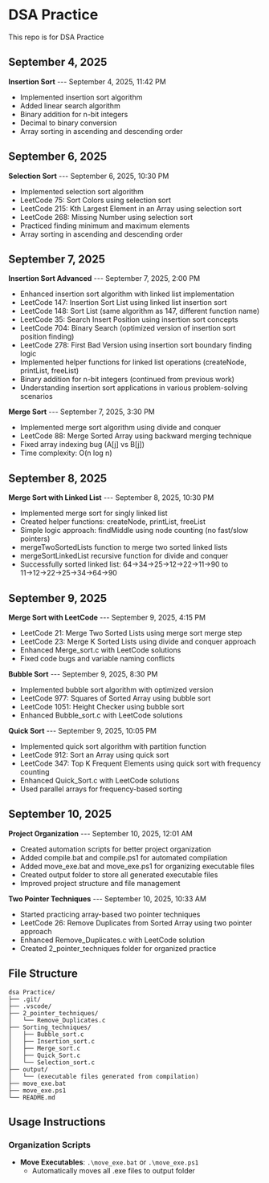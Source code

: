 # DSA Practice

This repo is for DSA Practice

## September 4, 2025

**Insertion Sort** --- September 4, 2025, 11:42 PM
- Implemented insertion sort algorithm
- Added linear search algorithm  
- Binary addition for n-bit integers
- Decimal to binary conversion
- Array sorting in ascending and descending order

## September 6, 2025

**Selection Sort** --- September 6, 2025, 10:30 PM
- Implemented selection sort algorithm
- LeetCode 75: Sort Colors using selection sort
- LeetCode 215: Kth Largest Element in an Array using selection sort
- LeetCode 268: Missing Number using selection sort
- Practiced finding minimum and maximum elements
- Array sorting in ascending and descending order

## September 7, 2025

**Insertion Sort Advanced** --- September 7, 2025, 2:00 PM
- Enhanced insertion sort algorithm with linked list implementation
- LeetCode 147: Insertion Sort List using linked list insertion sort
- LeetCode 148: Sort List (same algorithm as 147, different function name)
- LeetCode 35: Search Insert Position using insertion sort concepts
- LeetCode 704: Binary Search (optimized version of insertion sort position finding)
- LeetCode 278: First Bad Version using insertion sort boundary finding logic
- Implemented helper functions for linked list operations (createNode, printList, freeList)
- Binary addition for n-bit integers (continued from previous work)
- Understanding insertion sort applications in various problem-solving scenarios

**Merge Sort** --- September 7, 2025, 3:30 PM
- Implemented merge sort algorithm using divide and conquer
- LeetCode 88: Merge Sorted Array using backward merging technique
- Fixed array indexing bug (A[j] vs B[j])
- Time complexity: O(n log n)

## September 8, 2025

**Merge Sort with Linked List** --- September 8, 2025, 10:30 PM
- Implemented merge sort for singly linked list
- Created helper functions: createNode, printList, freeList
- Simple logic approach: findMiddle using node counting (no fast/slow pointers)
- mergeTwoSortedLists function to merge two sorted linked lists
- mergeSortLinkedList recursive function for divide and conquer
- Successfully sorted linked list: 64→34→25→12→22→11→90 to 11→12→22→25→34→64→90

## September 9, 2025

**Merge Sort with LeetCode** --- September 9, 2025, 4:15 PM
- LeetCode 21: Merge Two Sorted Lists using merge sort merge step
- LeetCode 23: Merge K Sorted Lists using divide and conquer approach
- Enhanced Merge_sort.c with LeetCode solutions
- Fixed code bugs and variable naming conflicts

**Bubble Sort** --- September 9, 2025, 8:30 PM
- Implemented bubble sort algorithm with optimized version
- LeetCode 977: Squares of Sorted Array using bubble sort
- LeetCode 1051: Height Checker using bubble sort
- Enhanced Bubble_sort.c with LeetCode solutions

**Quick Sort** --- September 9, 2025, 10:05 PM
- Implemented quick sort algorithm with partition function
- LeetCode 912: Sort an Array using quick sort
- LeetCode 347: Top K Frequent Elements using quick sort with frequency counting
- Enhanced Quick_Sort.c with LeetCode solutions
- Used parallel arrays for frequency-based sorting

## September 10, 2025

**Project Organization** --- September 10, 2025, 12:01 AM
- Created automation scripts for better project organization
- Added compile.bat and compile.ps1 for automated compilation
- Added move_exe.bat and move_exe.ps1 for organizing executable files
- Created output folder to store all generated executable files
- Improved project structure and file management

**Two Pointer Techniques** --- September 10, 2025, 10:33 AM
- Started practicing array-based two pointer techniques
- LeetCode 26: Remove Duplicates from Sorted Array using two pointer approach
- Enhanced Remove_Duplicates.c with LeetCode solution
- Created 2_pointer_techniques folder for organized practice

## File Structure
```
dsa Practice/
├── .git/
├── .vscode/
├── 2_pointer_techniques/
│   └── Remove_Duplicates.c
├── Sorting_techniques/
│   ├── Bubble_sort.c
│   ├── Insertion_sort.c
│   ├── Merge_sort.c
│   ├── Quick_Sort.c
│   └── Selection_sort.c
├── output/
│   └── (executable files generated from compilation)
├── move_exe.bat
├── move_exe.ps1
└── README.md
```

## Usage Instructions

### Organization Scripts
- **Move Executables**: `.\move_exe.bat` or `.\move_exe.ps1`
  - Automatically moves all .exe files to output folder